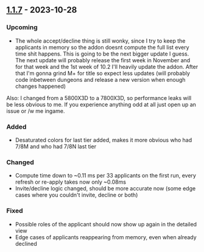 ## [1.1.7](https://github.com/NintendoLink07/MythicIOGrabber/releases/tag/1.1.7) - 2023-10-28

### Upcoming

- The whole accept/decline thing is still wonky, since I try to keep the applicants in memory so the addon doesnt compute the full list every time shit happens.
This is going to be the next bigger update I guess.
The next update will probably release the first week in November and for that week and the 1st week of 10.2 I'll heavily update the addon.
After that I'm gonna grind M+ for title so expect less updates (will probably code inbetween dungeons and release a new version when enough changes happened)

Also: I changed from a 5800X3D to a 7800X3D, so performance leaks will be less obvious to me.
If you experience anything odd at all just open up an issue or /w me ingame.<br>


### Added

- Desaturated colors for last tier added, makes it more obvious who had 7/8M and who had 7/8N last tier<br>


### Changed

- Compute time down to ~0.11 ms per 33 applicants on the first run, every refresh or re-apply takes now only ~0.08ms
- Invite/decline logic changed, should be more accurate now (some edge cases where you couldn't invite, decline or both)<br>


### Fixed

- Possible roles of the applicant should now show up again in the detailed view
- Edge cases of applicants reappearing from memory, even when already declined<br>